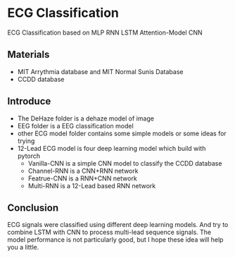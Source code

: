# ECG Classification

ECG Classification based on MLP RNN LSTM Attention-Model CNN
## Materials

* MIT Arrythmia database and MIT Normal Sunis Database
* CCDD database

## Introduce
* The DeHaze folder is a dehaze model of image
* EEG folder is a EEG classification model
* other ECG model folder contains some simple models or some ideas for trying
* 12-Lead ECG model is four deep learning model which build with pytorch
  * Vanilla-CNN is a simple CNN model to classify the CCDD database
  * Channel-RNN is a CNN+RNN network
  * Featrue-CNN is a RNN+CNN network
  * Multi-RNN is a 12-Lead based RNN network

## Conclusion
ECG signals were classified using different deep learning models. And try to combine LSTM with CNN to process multi-lead sequence signals.
The model performance is not particularly good, but I hope these idea will help you a little.
